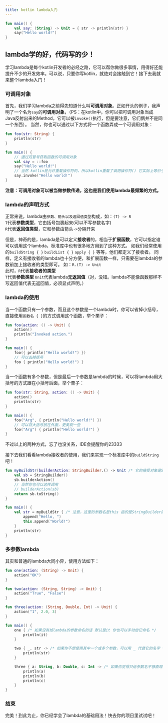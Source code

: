 ```yaml
---
title: kotlin lambda入门
---
```


```kotlin
fun main() {
    val say: (String) -> Unit = { str -> println(str) }
    say("Hello world!")
}
```

## lambda学的好，代码写的少！

学习lambda是每个kotlin开发者的必经之路，它可以帮你做很多事情，用得好还能提升不少的开发效率。可以说，只要你写kotlin，就绝对会接触到它！接下去我就来整个lambda入门！   

### 可调用对象
首先，我们学习lambda之前得先知道什么叫**可调用对象**。正如开头的例子，我声明了一个名为`say`的**可调用对象**，（PS：在kotlin中，你可以把可调用对象当成Java反射出来的Method，它可以被`invoke()`执行，但是要注意，它们俩并不是同一个东西）。
当然，你也可以通过以下方式将一个函数弄成一个可调用对象：
```kotlin
fun foo(str: String) {
    println(str)
}

fun main() {
    // 通过双冒号获取函数的可调用对象
    val say = ::foo
    say("Hello world!")
    // 当然 kotlin是允许重载操作符的，所以kotlin重载了调用操作符() 它实际上等价于
    say.invoke("Hello world!")
}
```
**注意：可调用对象可以被当做参数传递，这也是我们使用lambda最频繁的方式。**

### lambda的声明方式
正常来说，lambda由`参数、箭头以及返回值类型`构成，如：`(T) -> R`    
`T`代表**参数类型**，它由括号包裹起来(可以不写参数名字)    
`R`代表**返回值类型**，它和参数由箭头`->`分隔开来    

但是，神奇的是，lambda是可以定义**接收者**的，相当于**扩展函数**，它可以指定谁可以调用这个lambda，标准库中也有很多地方用到了这种方式。
如我们经常使用的`buildString { }` `buildList { }` `apply { }` 等等，他们都定义了接收者。
同样，定义有接收者的lambda也十分方便，和扩展函数一样，只需要在lambda的参数前加上接收者的类型即可。
如：`R.(T) -> Unit`   
此时，`R`代表**接收者的类型**   
`T`代表**参数类型**
`Unit`代表lambda**无返回值**（对，没错。lambda不能像函数那样不写返回值代表无返回值，必须显式声明。）   

### lambda的使用
当一个函数只有一个参数，而且这个参数是一个lambda时，你可以省掉小括号，直接使用`函数名 { }`的方式调用这个函数，举个栗子：
```kotlin
fun foo(action: () -> Unit) {
    action()
    println("Invoked action.")
}

fun main() {
    foo({ println("Hello world!") })
    // 可以去掉括号
    foo { println("Hello world!") }
}
```
当一个函数有多个参数，但是最后一个参数是lambda的时候，可以将lambda用大括号的方式跟在小括号后面，举个栗子：
```kotlin
fun foo(str: String, action: () -> Unit) {
    action()
    println(str)
}

fun main() {
    foo("Arg", { println("Hello world!") })
    // 可以将大括号放在外面，更美观一些
    foo("Arg") { println("Hello world!") }
}
```
不过以上的两种方式，忘了也没关系，IDE会提醒你的23333

接下去我们看看lambda接收者的使用，我们来实现一个标准库中的`buildString`吧！
```kotlin
fun myBuildStr(builderAction: StringBuilder.() -> Unit /* 它的接受对象是StringBuilder类型，换种说法：它是StringBuilder的扩展函数 */): String {
    val sb = StringBuilder()
    sb.builderAction()
    // 当然你也可以这样调用
    // builderAction(sb)
    return sb.toString()
}

fun main() {
    val str = myBuildStr { /* 注意，这里的参数名是this 指的是StringBuilder的对象 而且它不能被重命名 */
        append("Hello, ")
        this.append("World!")
    }
    println(str)
}
```

### 多参数lambda
其实和普通的lambda大同小异，使用方法如下：
```kotlin
fun one(action: (String) -> Unit) {
    action("OK")
}

fun two(action: (String, String) -> Unit) {
    action("True", "False")
}

fun three(action: (String, Double, Int) -> Unit) {
    action("1", 2.0, 3)
}

fun main() {
    one { /* 如果没有给lambda的参数命名的话 默认是it 你也可以手动给它命名 */
        println(it)
    }

    two { _, str -> /* 如果你不想使用其中一个或多个参数，可以用 _ 代替它的名字 */
        println(str)
    }

    three { a: String, b: Double, c: Int -> /* 如果你觉得只给参数名不够直观，你还可以给参数加上类型 */
        println(a)
        println(b)
        println(c)
    }
}
```
### 结束
完美！到此为止，你已经学会了lambda的基础用法！快去你的项目里试试吧！
